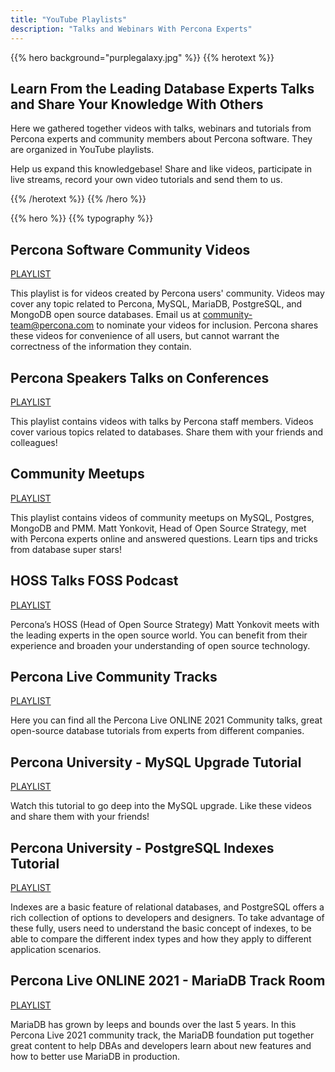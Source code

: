 ```yaml
---
title: "YouTube Playlists"
description: "Talks and Webinars With Percona Experts"
---
```


{{% hero background="purplegalaxy.jpg" %}}
{{% herotext %}}
## Learn From the Leading Database Experts Talks and Share Your Knowledge With Others

Here we gathered together videos with talks, webinars and tutorials from Percona experts and community members about Percona software. They are organized in YouTube playlists. 

Help us expand this knowledgebase! Share and like videos, participate in live streams, record your own video tutorials and send them to us. 

{{% /herotext %}}
{{% /hero %}}

{{% hero %}}
{{% typography %}}

## Percona Software Community Videos

[PLAYLIST](https://www.youtube.com/playlist?list=PLWhC0zeznqkn-U-seG9d5z08hEcGDEzz3)


This playlist is for videos created by Percona users' community.  Videos may cover any topic related to Percona, MySQL, MariaDB, PostgreSQL, and MongoDB open source databases. Email us at community-team@percona.com to nominate your videos for inclusion. Percona shares these videos for convenience of all users, but cannot warrant the correctness of the information they contain.

## Percona Speakers Talks on Conferences

[PLAYLIST](https://www.youtube.com/playlist?list=PLWhC0zeznqkkiqfucYkp0oIDHI0E9pGd6)

This playlist contains videos with talks by Percona staff members.  Videos cover various topics related to  databases. Share them with your friends and colleagues! 

## Community Meetups

[PLAYLIST](https://www.youtube.com/playlist?list=PLWhC0zeznqklW_8DChfKS8aAXjLjzWWiq)

This playlist contains videos of community meetups on MySQL, Postgres, MongoDB and PMM. Matt Yonkovit, Head of Open Source Strategy, met with Percona experts online and answered questions. Learn tips and tricks from database super stars!

## HOSS Talks FOSS Podcast

[PLAYLIST](https://www.youtube.com/playlist?list=PLWhC0zeznqkmHlYGxhhe43ocdm757gnfX)

Percona’s HOSS (Head of Open Source Strategy) Matt Yonkovit meets with the leading experts in the open source world. You can benefit from their experience and broaden your understanding of open source technology.

## Percona Live Community Tracks

[PLAYLIST](https://www.youtube.com/playlist?list=PLWhC0zeznqkkNYzcvHEfZ8hly3Cu9ojKk)

Here you can find all the Percona Live ONLINE 2021 Community talks, great open-source database tutorials from experts from different companies.

## Percona University - MySQL Upgrade Tutorial

[PLAYLIST](https://www.youtube.com/playlist?list=PLWhC0zeznqkk3k65j8N6DYtiZZ1HGEwcl)

Watch this tutorial to go deep into the MySQL upgrade. Like these videos and share them with your friends!

## Percona University - PostgreSQL Indexes Tutorial

[PLAYLIST](https://www.youtube.com/playlist?list=PLWhC0zeznqkla9TwsihDz--n5c0Ik6YgS)

Indexes are a basic feature of relational databases, and PostgreSQL offers a rich collection of options to developers and designers. To take advantage of these fully, users need to understand the basic concept of indexes, to be able to compare the different index types and how they apply to different application scenarios.

## Percona Live ONLINE 2021 - MariaDB Track Room

[PLAYLIST](https://www.youtube.com/playlist?list=PLWhC0zeznqklxBapXbZKwR8VqXgnAtxKh)

MariaDB has grown by leeps and bounds over the last 5 years.  In this Percona Live 2021 community track, the MariaDB foundation put together great content to help DBAs and developers learn about new features and how to better use MariaDB in production.